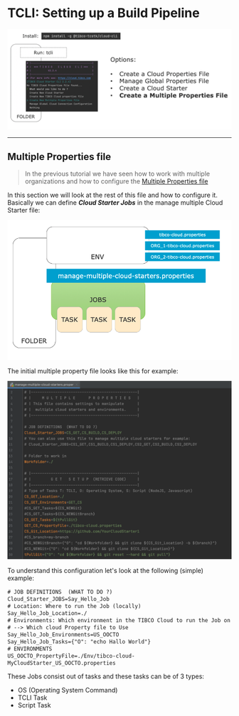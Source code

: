 # TCLI: Setting up a Build Pipeline

<p align="center">
    <img src="004_Multiple_Overview.png" width="1000" />
</p>

---
## Multiple Properties file
> In the previous tutorial we have seen how to work with multiple organizations and how to configure the [Multiple Properties file](./004_Multiple_Organizations.md)

In this section we will look at the rest of this file and how to configure it. Basically we can define ***Cloud Starter Jobs*** in the manage multiple Cloud Starter file:

<p align="center">
    <img src="005_Mfile_Jobs.png" width="1000" />
</p>

The initial multiple property file looks like this for example:

<p align="center">
    <img src="005_MProp_File.png" width="1000" />
</p>

To understand this configuration let's look at the following (simple) example:

```.properties
# JOB DEFINITIONS  (WHAT TO DO ?)
Cloud_Starter_JOBS=Say_Hello_Job
# Location: Where to run the Job (locally)
Say_Hello_Job_Location=./
# Environments: Which environment in the TIBCO Cloud to run the Job on
# --> Which cloud Property file to Use
Say_Hello_Job_Environments=US_OOCTO
Say_Hello_Job_Tasks={"O": "echo Hallo World"}
# ENVIRONMENTS
US_OOCTO_PropertyFile=./Env/tibco-cloud-MyCloudStarter_US_OOCTO.properties
```


These Jobs consist out of tasks and these tasks can be of 3 types:

- OS (Operating System Command)
- TCLI Task
- Script Task
